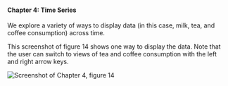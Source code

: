#### Chapter 4: Time Series

We explore a variety of ways to display data (in this case, milk, tea, and coffee consumption) across time.

This screenshot of figure 14 shows one way to display the data. Note that the user can switch to views of tea and coffee consumption with the left and right arrow keys.

![Screenshot of Chapter 4, figure 14](https://github.com/daveliepmann/vdquil/blob/master/src/vdquil/chapter4/ch4fig14.png?raw=true "Chapter 4 figure 14 screenshot")
